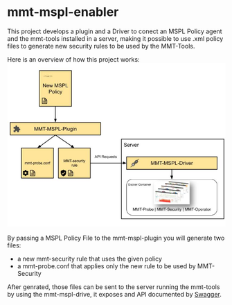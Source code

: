 # mmt-mspl-enabler

This project develops a plugin and a Driver to conect an MSPL Policy agent and the mmt-tools installed in a server, making it possible to use .xml policy files to generate new security rules to be used by the MMT-Tools.

Here is an overview of how this project works:
<img src="imgs/Cerberus-MMT%20Doc.jpg"/>

By passing a MSPL Policy File to the mmt-mspl-plugin you will generate two files: 
* a new mmt-security rule that uses the given policy 
* a mmt-probe.conf that applies only the new rule to be used by MMT-Security

After genrated, those files can be sent to the server running the mmt-tools by using the mmt-mspl-drive, it exposes and API documented by [Swagger](https://swagger.io/).
